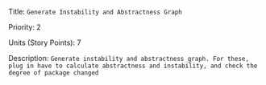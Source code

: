 Title: `Generate Instability and Abstractness Graph`

Priority: 2

Units (Story Points): 7

Description: `Generate instability and abstractness graph. For these, plug in have to calculate abstractness and instability, and check the degree of package changed`
